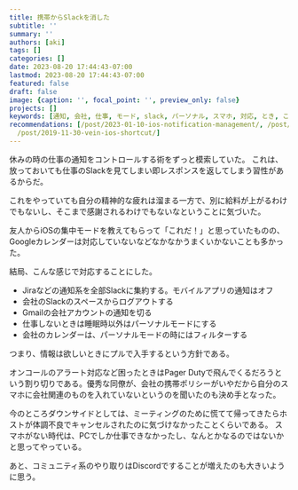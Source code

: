 ```yaml
---
title: 携帯からSlackを消した
subtitle: ''
summary: ''
authors: [aki]
tags: []
categories: []
date: 2023-08-20 17:44:43-07:00
lastmod: 2023-08-20 17:44:43-07:00
featured: false
draft: false
image: {caption: '', focal_point: '', preview_only: false}
projects: []
keywords: [通知, 会社, 仕事, モード, slack, パーソナル, スマホ, 対応, とき, こと]
recommendations: [/post/2023-01-10-ios-notification-management/, /post/2015-01-16-fei-enzinianokomiyuniteinislackwodao-ru-sitahua-number-ingress/,
  /post/2019-11-30-vein-ios-shortcut/]
---
```


休みの時の仕事の通知をコントロールする術をずっと模索していた。
これは、放っておいても仕事のSlackを見てしまい即レスポンスを返してしまう習性があるからだ。

これをやっていても自分の精神的な疲れは溜まる一方で、別に給料が上がるわけでもないし、そこまで感謝されるわけでもないなということに気づいた。

友人からiOSの集中モードを教えてもらって「これだ！」と思っていたものの、Googleカレンダーは対応していないなどなかなかうまくいかないことも多かった。

結局、こんな感じで対応することにした。

- Jiraなどの通知系を全部Slackに集約する。モバイルアプリの通知はオフ
- 会社のSlackのスペースからログアウトする
- Gmailの会社アカウントの通知を切る
- 仕事しないときは睡眠時以外はパーソナルモードにする
- 会社のカレンダーは、パーソナルモードの時にはフィルターする

つまり、情報は欲しいときにプルで入手するという方針である。

オンコールのアラート対応など困ったときはPager Dutyで飛んでくるだろうという割り切りである。優秀な同僚が、会社の携帯ポリシーがいやだから自分のスマホに会社関連のものを入れていないというのを聞いたのも決め手となった。

今のところダウンサイドとしては、ミーティングのために慌てて帰ってきたらホストが体調不良でキャンセルされたのに気づけなかったことくらいである。
スマホがない時代は、PCでしか仕事できなかったし、なんとかなるのではないかと思ってやっている。

あと、コミュニティ系のやり取りはDiscordですることが増えたのも大きいように思う。
